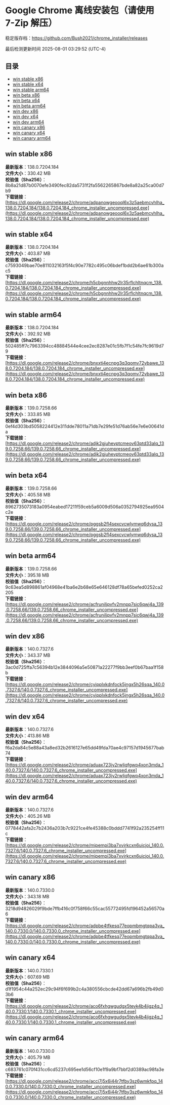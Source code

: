 # Google Chrome 离线安装包（请使用 7-Zip 解压）
稳定版存档：<https://github.com/Bush2021/chrome_installer/releases>

最后检测更新时间
2025-08-01 03:29:52 (UTC-4)

## 目录
* [win stable x86](https://github.com/Bush2021/chrome_installer?tab=readme-ov-file#win-stable-x86)
* [win stable x64](https://github.com/Bush2021/chrome_installer?tab=readme-ov-file#win-stable-x64)
* [win stable arm64](https://github.com/Bush2021/chrome_installer?tab=readme-ov-file#win-stable-arm64)
* [win beta x86](https://github.com/Bush2021/chrome_installer?tab=readme-ov-file#win-beta-x86)
* [win beta x64](https://github.com/Bush2021/chrome_installer?tab=readme-ov-file#win-beta-x64)
* [win beta arm64](https://github.com/Bush2021/chrome_installer?tab=readme-ov-file#win-beta-arm64)
* [win dev x86](https://github.com/Bush2021/chrome_installer?tab=readme-ov-file#win-dev-x86)
* [win dev x64](https://github.com/Bush2021/chrome_installer?tab=readme-ov-file#win-dev-x64)
* [win dev arm64](https://github.com/Bush2021/chrome_installer?tab=readme-ov-file#win-dev-arm64)
* [win canary x86](https://github.com/Bush2021/chrome_installer?tab=readme-ov-file#win-canary-x86)
* [win canary x64](https://github.com/Bush2021/chrome_installer?tab=readme-ov-file#win-canary-x64)
* [win canary arm64](https://github.com/Bush2021/chrome_installer?tab=readme-ov-file#win-canary-arm64)

## win stable x86
**最新版本**：138.0.7204.184  
**文件大小**：330.42 MB  
**校验值（Sha256）**：8b8a21d87b0070efe3490fec82da5731f2fa5562265867bde8a82a25ca00d7b9  
**下载链接**：[https://dl.google.com/release2/chrome/adpanowgeooql6x3z5aebmcvhlha_138.0.7204.184/138.0.7204.184_chrome_installer_uncompressed.exe](https://dl.google.com/release2/chrome/adpanowgeooql6x3z5aebmcvhlha_138.0.7204.184/138.0.7204.184_chrome_installer_uncompressed.exe)  

## win stable x64
**最新版本**：138.0.7204.184  
**文件大小**：403.87 MB  
**校验值（Sha256）**：c7593049bae70e811032163f5f4c90e7782c495c06bdef1bdd2b6ae61b300ac5  
**下载链接**：[https://dl.google.com/release2/chrome/h5cbgnnhhw2lr35rflchltnqcm_138.0.7204.184/138.0.7204.184_chrome_installer_uncompressed.exe](https://dl.google.com/release2/chrome/h5cbgnnhhw2lr35rflchltnqcm_138.0.7204.184/138.0.7204.184_chrome_installer_uncompressed.exe)  

## win stable arm64
**最新版本**：138.0.7204.184  
**文件大小**：392.92 MB  
**校验值（Sha256）**：502485ff7c7963394cc48884544e4cee2ec8287e01c5fb7f1c54fe7fc9619d79  
**下载链接**：[https://dl.google.com/release2/chrome/bnxxti4ecnpg3q3qomv72vbawe_138.0.7204.184/138.0.7204.184_chrome_installer_uncompressed.exe](https://dl.google.com/release2/chrome/bnxxti4ecnpg3q3qomv72vbawe_138.0.7204.184/138.0.7204.184_chrome_installer_uncompressed.exe)  

## win beta x86
**最新版本**：139.0.7258.66  
**文件大小**：333.85 MB  
**校验值（Sha256）**：0ef4d303bd5058224412e311dde78011a71db7e29fe51d76ab56e7e6e00641da  
**下载链接**：[https://dl.google.com/release2/chrome/adjk2gjuhevptcmeov63ptd33alq_139.0.7258.66/139.0.7258.66_chrome_installer_uncompressed.exe](https://dl.google.com/release2/chrome/adjk2gjuhevptcmeov63ptd33alq_139.0.7258.66/139.0.7258.66_chrome_installer_uncompressed.exe)  

## win beta x64
**最新版本**：139.0.7258.66  
**文件大小**：405.58 MB  
**校验值（Sha256）**：8962735073183a0954eabed17211f59ceb5a6009d506a0352794925ea9504c2e  
**下载链接**：[https://dl.google.com/release2/chrome/pggsb2fl4sexcvcwlymwq6dysa_139.0.7258.66/139.0.7258.66_chrome_installer_uncompressed.exe](https://dl.google.com/release2/chrome/pggsb2fl4sexcvcwlymwq6dysa_139.0.7258.66/139.0.7258.66_chrome_installer_uncompressed.exe)  

## win beta arm64
**最新版本**：139.0.7258.66  
**文件大小**：395.18 MB  
**校验值（Sha256）**：9c63ea5d898861af04968e41ba6e2b68e65e646128df78a65befed0252ca2205  
**下载链接**：[https://dl.google.com/release2/chrome/acfruniljpvfv2mnpp7sic6qwj4a_139.0.7258.66/139.0.7258.66_chrome_installer_uncompressed.exe](https://dl.google.com/release2/chrome/acfruniljpvfv2mnpp7sic6qwj4a_139.0.7258.66/139.0.7258.66_chrome_installer_uncompressed.exe)  

## win dev x86
**最新版本**：140.0.7327.6  
**文件大小**：343.37 MB  
**校验值（Sha256）**：3ac0d725ffa7c56394b12e3844096a5e50871a22277f9bb3eef0b67baa1f158b  
**下载链接**：[https://dl.google.com/release2/chrome/cyipplxkdnfock5jngx5h26sqa_140.0.7327.6/140.0.7327.6_chrome_installer_uncompressed.exe](https://dl.google.com/release2/chrome/cyipplxkdnfock5jngx5h26sqa_140.0.7327.6/140.0.7327.6_chrome_installer_uncompressed.exe)  

## win dev x64
**最新版本**：140.0.7327.6  
**文件大小**：413.86 MB  
**校验值（Sha256）**：f6a2da84c5e88a43a8ed32b2616127e65dd49fda70ae4c97157d1945677bab74  
**下载链接**：[https://dl.google.com/release2/chrome/aduax723jy2rwljqfgwp4xon3mda_140.0.7327.6/140.0.7327.6_chrome_installer_uncompressed.exe](https://dl.google.com/release2/chrome/aduax723jy2rwljqfgwp4xon3mda_140.0.7327.6/140.0.7327.6_chrome_installer_uncompressed.exe)  

## win dev arm64
**最新版本**：140.0.7327.6  
**文件大小**：405.26 MB  
**校验值（Sha256）**：0778442afa2c7b2436a203b7c9221ce4fe45388c0bddd7741f92a235254ff11c  
**下载链接**：[https://dl.google.com/release2/chrome/mipempi3ba7xvjrkcxn6uicjoi_140.0.7327.6/140.0.7327.6_chrome_installer_uncompressed.exe](https://dl.google.com/release2/chrome/mipempi3ba7xvjrkcxn6uicjoi_140.0.7327.6/140.0.7327.6_chrome_installer_uncompressed.exe)  

## win canary x86
**最新版本**：140.0.7330.0  
**文件大小**：343.18 MB  
**校验值（Sha256）**：3218d94826029f9bde7ffb416c0f758f66c55cac55772495fd196452a56570a6  
**下载链接**：[https://dl.google.com/release2/chrome/adpbe4tfkesq77eopmbmgtqpa3va_140.0.7330.0/140.0.7330.0_chrome_installer_uncompressed.exe](https://dl.google.com/release2/chrome/adpbe4tfkesq77eopmbmgtqpa3va_140.0.7330.0/140.0.7330.0_chrome_installer_uncompressed.exe)  

## win canary x64
**最新版本**：140.0.7330.1  
**文件大小**：607.69 MB  
**校验值（Sha256）**：d1f1954c44a252ec29c94f6f699b2c4a380556cbcde42dd67a696b2fb49d03b6  
**下载链接**：[https://dl.google.com/release2/chrome/aco6fxhgwgudgx5tevk4b4ijgz4q_140.0.7330.1/140.0.7330.1_chrome_installer_uncompressed.exe](https://dl.google.com/release2/chrome/aco6fxhgwgudgx5tevk4b4ijgz4q_140.0.7330.1/140.0.7330.1_chrome_installer_uncompressed.exe)  

## win canary arm64
**最新版本**：140.0.7330.0  
**文件大小**：405.79 MB  
**校验值（Sha256）**：c683761c070f431cc6cd5237c695ee1d56cf10e1f9a9bf7bbf2d0389ac98fa3e  
**下载链接**：[https://dl.google.com/release2/chrome/acci7j5x6i44r7tfby3sz6wmkfpq_140.0.7330.0/140.0.7330.0_chrome_installer_uncompressed.exe](https://dl.google.com/release2/chrome/acci7j5x6i44r7tfby3sz6wmkfpq_140.0.7330.0/140.0.7330.0_chrome_installer_uncompressed.exe)  

